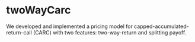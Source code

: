 # twoWayCarc
We developed and implemented a pricing model for capped-accumulated-return-call (CARC) with two features: two-way-return and splitting payoff.
